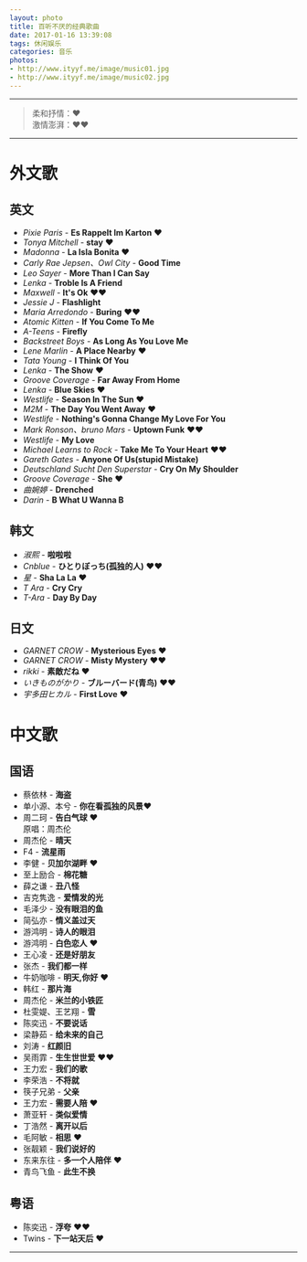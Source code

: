 ```yaml
---
layout: photo  
title: 百听不厌的经典歌曲  
date: 2017-01-16 13:39:08  
tags: 休闲娱乐  
categories: 音乐  
photos:  
- http://www.ityyf.me/image/music01.jpg  
- http://www.ityyf.me/image/music02.jpg
---
```

___
> 柔和抒情：❤  
激情澎湃：❤❤

___
# 外文歌

## 英文
- _Pixie Paris_ - __Es Rappelt lm Karton__ ❤
- _Tonya Mitchell_ - __stay__ ❤
- _Madonna_ - __La Isla Bonita__ ❤
- _Carly Rae Jepsen、Owl City_ - __Good Time__
- _Leo Sayer_ - __More Than I Can Say__
- _Lenka_ - __Troble Is A Friend__
- _Maxwell_ - __It's Ok__  ❤❤
- _Jessie J_ - __Flashlight__
- _Maria Arredondo_ - __Buring__  ❤❤
- _Atomic Kitten_ - __If You Come To Me__
- _A-Teens_ - __Firefly__
- _Backstreet Boys_ - __As Long As You Love Me__
- _Lene Marlin_ - __A Place Nearby__ ❤
- _Tata Young_ - __I Think Of You__
- _Lenka_ - __The Show__ ❤
- _Groove Coverage_ - __Far Away From Home__
- _Lenka_ - __Blue Skies__ ❤
- _Westlife_ - __Season In The Sun__ ❤
- _M2M_ - __The Day You Went Away__ ❤
- _Westlife_ - __Nothing's Gonna Change My Love For You__
- _Mark Ronson、bruno Mars_ - __Uptown Funk__ ❤❤
- _Westlife_ - __My Love__
- _Michael Learns to Rock_ - __Take Me To Your Heart__ ❤❤
- _Gareth Gates_ - __Anyone Of Us(stupid Mistake)__<!--more-->
- _Deutschland Sucht Den Superstar_ - __Cry On My Shoulder__
- _Groove Coverage_ - __She__ ❤
- _曲婉婷_ - __Drenched__
- _Darin_ - __B What U Wanna B__

## 韩文
- _淑熙_ - __啦啦啦__
- _Cnblue_ - __ひとりぼっち(孤独的人)__ ❤❤
- _星_ - __Sha La La__ ❤
- _T Ara_ - __Cry Cry__
- _T-Ara_ - __Day By Day__

## 日文
- _GARNET CROW_ - __Mysterious Eyes__ ❤
- _GARNET CROW_ - __Misty Mystery__ ❤❤
- _rikki_ - __素敵だね__ ❤
- _いきものがかり_ - __ブルーバード(青鸟)__ ❤❤
- _宇多田ヒカル_ - __First Love__ ❤

# 中文歌

## 国语
- 蔡依林 - __海盗__
- 单小源、本兮 - __你在看孤独的风景__❤
- 周二珂 - __告白气球__ ❤  
原唱：周杰伦
- 周杰伦 - __晴天__
- F4 - __流星雨__
- 李健 - __贝加尔湖畔__ ❤
- 至上励合 - __棉花糖__
- 薛之谦 - __丑八怪__
- 吉克隽逸 - __爱情发的光__
- 毛泽少 - __没有眼泪的鱼__
- 简弘亦 - __情义盖过天__
- 游鸿明 - __诗人的眼泪__
- 游鸿明 - __白色恋人__ ❤
- 王心凌 - __还是好朋友__
- 张杰 - __我们都一样__
- 牛奶咖啡 - __明天,你好__ ❤
- 韩红 - __那片海__
- 周杰伦 - __米兰的小铁匠__
- 杜雯媞、王艺翔 - __雪__
- 陈奕迅 - __不要说话__
- 梁静茹 - __给未来的自己__
- 刘涛 - __红颜旧__
- 吴雨霏 - __生生世世爱__ ❤❤
- 王力宏 - __我们的歌__
- 李荣浩 - __不将就__
- 筷子兄弟 - __父亲__
- 王力宏 - __需要人陪__ ❤
- 萧亚轩 - __类似爱情__
- 丁浩然 - __离开以后__
- 毛阿敏 - __相思__ ❤
- 张靓颖 - __我们说好的__
- 东来东往 - __多一个人陪伴__ ❤
- 青鸟飞鱼 - __此生不换__

## 粤语
- 陈奕迅 - __浮夸__ ❤❤
- Twins - __下一站天后__ ❤

___
